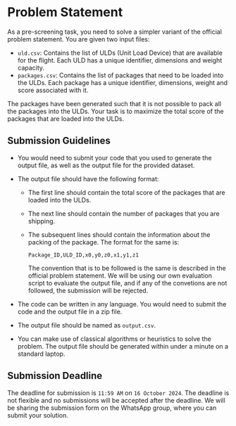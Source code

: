 # Problem Statement

As a pre-screening task, you need to solve a simpler variant of the official problem statement. You are given two input files:
- `uld.csv`: Contains the list of ULDs (Unit Load Device) that are available for the flight. Each ULD has a unique identifier, dimensions and weight capacity.
- `packages.csv`: Contains the list of packages that need to be loaded into the ULDs. Each package has a unique identifier, dimensions, weight and score associated with it. 

The packages have been generated such that it is not possible to pack all the packages into the ULDs. Your task is to maximize the total score of the packages that are loaded into the ULDs. 

## Submission Guidelines
- You would need to submit your code that you used to generate the output file, as well as the output file for the provided dataset. 

- The output file should have the following format: 
  - The first line should contain the total score of the packages that are loaded into the ULDs.
  - The next line should contain the number of packages that you are shipping.
  - The subsequent lines should contain the information about the packing of the package. The format for the same is:

    ```
    Package_ID,ULD_ID,x0,y0,z0,x1,y1,z1
    ```

    The convention that is to be followed is the same is described in the official problem statement. We will be using our own evaluation script to evaluate the output file, and if any of the convetions are not followed, the submission will be rejected.

- The code can be written in any language. You would need to submit the code and the output file in a zip file.
- The output file should be named as `output.csv`.
- You can make use of classical algorithms or heuristics to solve the problem. The output file should be generated within under a minute on a standard laptop.

## Submission Deadline

The deadline for submission is `11:59 AM` on `16 October 2024`. The deadline is not flexible and no submissions will be accepted after the deadline. We will be sharing the submission form on the WhatsApp group, where you can submit your solution.